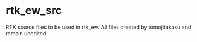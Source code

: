 # rtk_ew_src
RTK source files to be used in rtk_ew. All files created by tomojitakasu and remain unedited.
